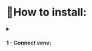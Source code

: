 <h1>👋How to install: </h1>

<details><summary><h4>1 - Connect venv:</h4></summary><br>
<pre>python -m venv venv</pre>
<h4>2 - Activate it:</h4> 
<pre>.\venv\Scripts\activate</pre>
<h4>3 - In the Console, go to the root folder:</h4>
<pre>cd ../..</pre>
<h4>4 - Install libraries:</h4>
<pre>pip install -r requirements.txt</pre>
<h4>5 - Apply migration:</h4> 
<pre>python manage.py migrate</pre>
<h4>6 - Run server:</h4> 
<pre>python manage.py runserver</pre></details>
